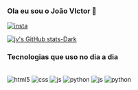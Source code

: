 ### Ola eu sou o João VIctor 👋

[![insta](https://img.shields.io/badge/Instagram-E4405F?style=for-the-badge&logo=instagram&logoColor=white)](https://www.instagram.com/jvmorais.r/)

[![jv's GitHub stats-Dark](https://github-readme-stats.vercel.app/api?username=jvmoraisr&show_icons=true&theme=dark#gh-dark-mode-only)](https://github.com/anuraghazra/github-readme-stats#gh-dark-mode-only)


### Tecnologias que uso no dia a dia 
<div style="display: inline_block"></br>
<img alling=center alt="html5" src="https://img.shields.io/badge/HTML5-E34F26?style=for-the-badge&logo=html5&logoColor=white"/>
<img alling=center alt="css" src="https://img.shields.io/badge/CSS-239120?&style=for-the-badge&logo=css3&logoColor=white"/>
<img alling=center alt="js" src="https://img.shields.io/badge/JavaScript-F7DF1E?style=for-the-badge&logo=javascript&logoColor=black"/> <img alling=center alt="python" src="    https://img.shields.io/badge/Python-14354C?style=for-the-badge&logo=python&logoColor=white"/>
<img alling=center alt="js" src="https://img.shields.io/badge/JavaScript-F7DF1E?style=for-the-badge&logo=javascript&logoColor=black"/> <img alling=center alt="python" src="https://img.shields.io/badge/SQLite-07405E?style=for-the-badge&logo=sqlite&logoColor=white"/>
